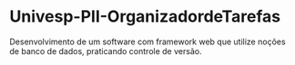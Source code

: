 # Univesp-PII-OrganizadordeTarefas
Desenvolvimento de um software com framework web que utilize noções de banco de dados, praticando controle de versão.
